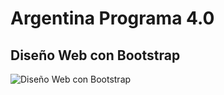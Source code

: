 # Argentina Programa 4.0

## Diseño Web con Bootstrap

![Diseño Web con Bootstrap](https://getbootstrap.com/docs/5.3/assets/brand/bootstrap-social.png)